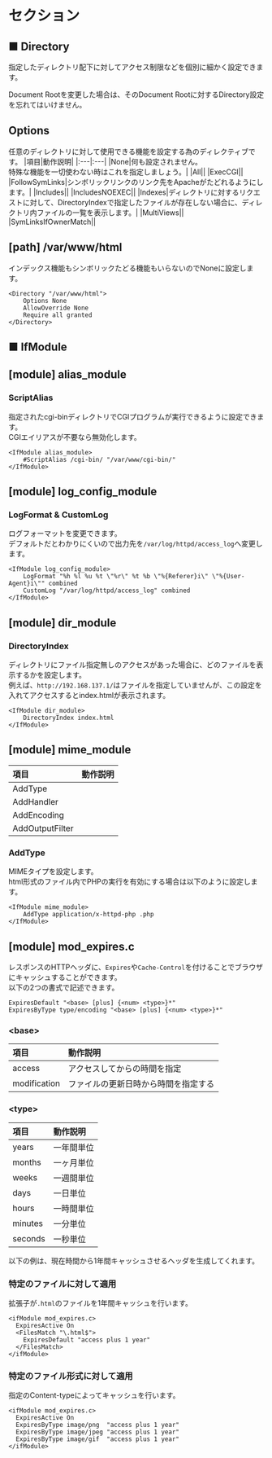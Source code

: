 # セクション
## ■ Directory
指定したディレクトリ配下に対してアクセス制限などを個別に細かく設定できます。  
  
Document Rootを変更した場合は、そのDocument Rootに対するDirectory設定を忘れてはいけません。
## Options
任意のディレクトリに対して使用できる機能を設定する為のディレクティブです。
|項目|動作説明|
|:---|:---|
|None|何も設定されません。</br>特殊な機能を一切使わない時はこれを指定しましょう。|
|All||
|ExecCGI||
|FollowSymLinks|シンボリックリンクのリンク先をApacheがたどれるようにします。|
|Includes||
|IncludesNOEXEC||
|Indexes|ディレクトリに対するリクエストに対して、DirectoryIndexで指定したファイルが存在しない場合に、ディレクトリ内ファイルの一覧を表示します。|
|MultiViews||
|SymLinksIfOwnerMatch||

## [path] /var/www/html
インデックス機能もシンボリックたどる機能もいらないのでNoneに設定します。
```
<Directory "/var/www/html">
    Options None
    AllowOverride None
    Require all granted
</Directory>
```

## ■ IfModule
## [module] alias_module
### ScriptAlias
指定されたcgi-binディレクトリでCGIプログラムが実行できるように設定できます。  
CGIエイリアスが不要なら無効化します。
```
<IfModule alias_module>
    #ScriptAlias /cgi-bin/ "/var/www/cgi-bin/"
</IfModule>
```
## [module] log_config_module
### LogFormat & CustomLog
ログフォーマットを変更できます。  
デフォルトだとわかりにくいので出力先を`/var/log/httpd/access_log`へ変更します。
```
<IfModule log_config_module>
    LogFormat "%h %l %u %t \"%r\" %t %b \"%{Referer}i\" \"%{User-Agent}i\"" combined
    CustomLog "/var/log/httpd/access_log" combined
</IfModule>
```
## [module] dir_module
### DirectoryIndex
ディレクトリにファイル指定無しのアクセスがあった場合に、どのファイルを表示するかを設定します。  
例えば、`http://192.168.137.1/`はファイルを指定していませんが、この設定を入れてアクセスするとindex.htmlが表示されます。
```
<IfModule dir_module>
    DirectoryIndex index.html
</IfModule>
```
## [module] mime_module
|項目|動作説明|
|:---|:---|
|AddType||
|AddHandler||
|AddEncoding||
|AddOutputFilter||

### AddType
MIMEタイプを設定します。  
html形式のファイル内でPHPの実行を有効にする場合は以下のように設定します。  
```
<IfModule mime_module>
    AddType application/x-httpd-php .php
</IfModule>
```
## [module] mod_expires.c
レスポンスのHTTPヘッダに、`Expires`や`Cache-Control`を付けることでブラウザにキャッシュすることができます。  
以下の2つの書式で記述できます。
```
ExpiresDefault "<base> [plus] {<num> <type>}*"
ExpiresByType type/encoding "<base> [plus] {<num> <type>}*"
```
### \<base\>
|項目|動作説明|
|:---|:---|
|access|アクセスしてからの時間を指定|
|modification|ファイルの更新日時から時間を指定する|

### \<type\>
|項目|動作説明|
|:---|:---|
|years|一年間単位|
|months|一ヶ月単位|
|weeks|一週間単位|
|days|一日単位|
|hours|一時間単位|
|minutes|一分単位|
|seconds|一秒単位|

以下の例は、現在時間から1年間キャッシュさせるヘッダを生成してくれます。
### 特定のファイルに対して適用
拡張子が`.html`のファイルを1年間キャッシュを行います。
```
<ifModule mod_expires.c>
  ExpiresActive On
  <FilesMatch "\.html$">
    ExpiresDefault "access plus 1 year"
  </FilesMatch>
</ifModule>
```
### 特定のファイル形式に対して適用
指定のContent-typeによってキャッシュを行います。
```
<ifModule mod_expires.c>
  ExpiresActive On
  ExpiresByType image/png  "access plus 1 year"
  ExpiresByType image/jpeg "access plus 1 year"
  ExpiresByType image/gif  "access plus 1 year"
</ifModule>
```
